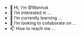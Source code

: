 - 👋 Hi, I’m @Wannuk
- 👀 I’m interested in ...
- 🌱 I’m currently learning ...
- 💞️ I’m looking to collaborate on ...
- 📫 How to reach me ...

<!---
Wannuk/Wannuk is a ✨ special ✨ repository because its `README.md` (this file) appears on your GitHub profile.
You can click the Preview link to take a look at your changes.
--->
